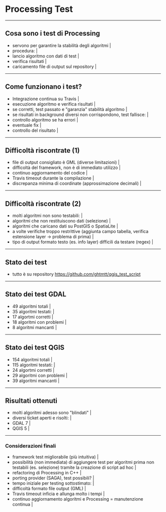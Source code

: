 # Processing Test


---


## Cosa sono i test di Processing

- servono per garantire la stabilità degli algoritmi |
- procedura: |
- lancio algoritmo con dati di test |
- verifica risultati |
- caricamento file di output sul repository |

---

## Come funzionano i test?

- Integrazione continua su Travis |
- esecuzione algoritmo e verifica risultati |
- se corretti, test passato e "garanzia" stabilità algoritmo |
- se risultati in background diversi non corrispondono, test fallisce: |
- controllo algoritmo se ha errori |
- eventuale fix |
- controllo del risultato |


---

## Difficoltà riscontrate (1)

- file di output consigliato è GML (diverse limitazioni) |
- difficoltà del framework, non è di immediato utilizzo |
- continuo aggiornamento del codice |
- Travis timeout durante la compilazione |
- discrepanza minima di coordinate (approssimazione decimali) |

---

## Difficoltà riscontrate (2)

- molti algoritmi non sono testabili: |
- algoritmi che non restituiscono dati (selezione) |
- algoritmi che caricano dati su PostGIS o SpatiaLite |
- a volte verifiche troppo restrittive (aggiunta campo tabella, verifica estensione layer -> problema di prima) | 
- tipo di output formato testo (es. info layer) difficili da testare (regex) |

---

## Stato dei test

- tutto è su repository https://github.com/ghtmtt/qgis_test_script

---

## Stato dei test GDAL

- 49 algoritmi totali |
- 35 algoritmi testati: |
- 17 algortmi corretti |
- 18 algoritmi con problemi | 
- 8 algoritmi mancanti |

---

## Stato dei test QGIS

- 154 algoritmi totali |
- 115 algoritmi testati: |
- 24 algortmi corretti |
- 29 algoritmi con problemi | 
- 39 algoritmi mancanti |

---

## Risultati ottenuti

- molti algoritmi adesso sono "blindati" |
- diversi ticket aperti e risolti: |
- GDAL 7 |
- QGIS 5 |

---

### Considerazioni finali

- framework test migliorabile (più intuitiva) |
- possibilità (non immediata) di aggiungere test per algoritmi prima non testabili (es. selezione) tramite la creazione di script ad hoc |
- refactoring di Processing in C++ |
- porting provider (SAGA), test possibili? | 
- tempo iniziale per testing sottostimato: |
- difficoltà formato file output (GML) |
- Travis timeout inficia e allunga molto i tempi |
 - continuo aggiornamento algoritmi e Processing = manutenzione continua |
